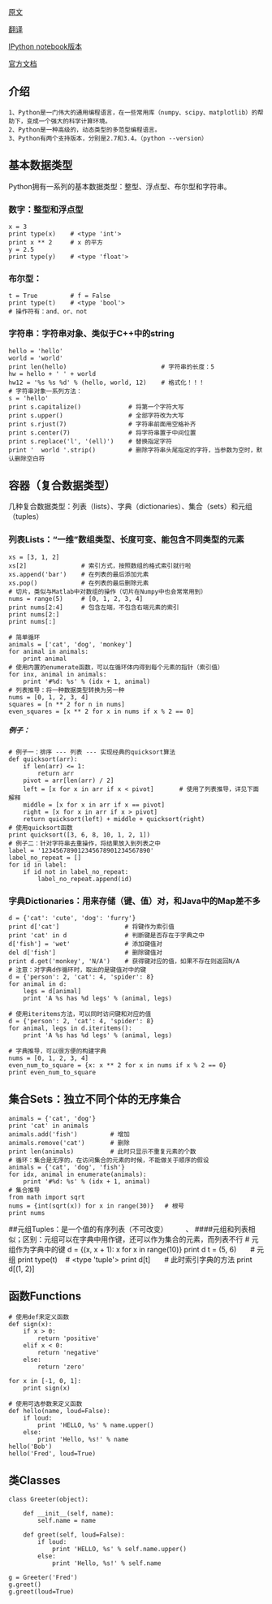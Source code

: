 [原文](http://cs231n.github.io/python-numpy-tutorial)

[翻译](https://zhuanlan.zhihu.com/p/20878530) 

[IPython notebook版本](https://github.com/kuleshov/cs228-material/blob/master/tutorials/python/cs228-python-tutorial.ipynb)

[官方文档](https://docs.python.org/2/contents.html) 

## 介绍
	1、Python是一门伟大的通用编程语言，在一些常用库（numpy、scipy、matplotlib）的帮助下，变成一个强大的科学计算环境。
	2、Python是一种高级的，动态类型的多范型编程语言。
	3、Python有两个支持版本，分别是2.7和3.4。（python --version）

## 基本数据类型
Python拥有一系列的基本数据类型：整型、浮点型、布尔型和字符串。

### 数字：整型和浮点型
	x = 3
	print type(x)    # <type 'int'>
	print x ** 2     # x 的平方
	y = 2.5
	print type(y)    # <type 'float'>

### 布尔型：
	t = True         # f = False
	print type(t)    # <type 'bool'>
	# 操作符有：and、or、not

### 字符串：字符串对象、类似于C++中的string
	hello = 'hello'
	world = 'world'
	print len(hello)                          # 字符串的长度：5
	hw = hello + ' ' + world
	hw12 = '%s %s %d' % (hello, world, 12)    # 格式化！！！​
	# 字符串对象一系列方法：
	s = 'hello'
	print s.capitalize()             # 将第一个字符大写
	print s.upper()                  # 全部字符改为大写
	print s.rjust(7)                 # 字符串前面用空格补齐
	print s.center(7)                # 将字符串置于中间位置
	print s.replace('l', '(ell)')    # 替换指定字符
	print '  world '.strip()         # 删除字符串头尾指定的字符，当参数为空时，默认删除空白符

## 容器（复合数据类型）
几种复合数据类型：列表（lists）、字典（dictionaries）、集合（sets）和元组（tuples）

### 列表Lists：“一维”数组类型、长度可变、能包含不同类型的元素
	xs = [3, 1, 2]
	xs[2]               # 索引方式，按照数组的格式索引就行啦
	xs.append('bar')    # 在列表的最后添加元素
	xs.pop()            # 在列表的最后删除元素​
	# 切片，类似与Matlab中对数组的操作（切片在Numpy中也会常常用到）
	nums = range(5)     # [0, 1, 2, 3, 4]
	print nums[2:4]     # 包含左端，不包含右端元素的索引
	print nums[2:]
	print nums[:]​
	
	# 简单循环
	animals = ['cat', 'dog', 'monkey']
	for animal in animals:
		print animal
	# 使用内置的enumerate函数，可以在循环体内得到每个元素的指针（索引值）
	for inx, animal in animals:
	    print '#%d: %s' % (idx + 1, animal)​
	# 列表推导：将一种数据类型转换为另一种
	nums = [0, 1, 2, 3, 4]
	squares = [n ** 2 for n in nums]
	even_squares = [x ** 2 for x in nums if x % 2 == 0]

##### 例子：
	# 例子一：排序 --- 列表 --- 实现经典的quicksort算法
	def quicksort(arr):
	    if len(arr) <= 1:
	        return arr
	    pivot = arr[len(arr) / 2]
	    left = [x for x in arr if x < pivot]       # 使用了列表推导，详见下面解释
	    middle = [x for x in arr if x == pivot]
	    right = [x for x in arr if x > pivot]
	    return quicksort(left) + middle + quicksort(right)​
	# 使用quicksort函数
	print quicksort([3, 6, 8, 10, 1, 2, 1])​
	# 例子二：针对字符串去重操作，将结果放入到列表之中
	label = '123456789012345678901234567890'
	label_no_repeat = []
	for id in label:
		if id not in label_no_repeat:
			label_no_repeat.append(id)
### 字典Dictionaries：用来存储（键、值）对，和Java中的Map差不多
	d = {'cat': 'cute', 'dog': 'furry'}
	print d['cat']                  # 将键作为索引值
	print 'cat' in d                # 判断键是否存在于字典之中
	d['fish'] = 'wet'               # 添加键值对
	del d['fish']                   # 删除键值对
	print d.get('monkey', 'N/A')    # 获得键对应的值，如果不存在则返回N/A​
	# 注意：对字典d作循环时，取出的是键值对中的键
	d = {'person': 2, 'cat': 4, 'spider': 8}
	for animal in d:
	    legs = d[animal]
	    print 'A %s has %d legs' % (animal, legs)
	​
	# 使用iteritems方法，可以同时访问键和对应的值
	d = {'person': 2, 'cat': 4, 'spider': 8}
	for animal, legs in d.iteritems():
	    print 'A %s has %d legs' % (animal, legs)
	    
	# 字典推导，可以很方便的构建字典
	nums = [0, 1, 2, 3, 4]
	even_num_to_square = {x: x ** 2 for x in nums if x % 2 == 0}
	print even_num_to_square
## 集合Sets：独立不同个体的无序集合
	animals = {'cat', 'dog'}
	print 'cat' in animals
	animals.add('fish')         # 增加
	animals.remove('cat')       # 删除
	print len(animals)          # 此时只显示不重复元素的个数​
	# 循环：集合是无序的，在访问集合的元素的时候，不能做关于顺序的假设
	animals = {'cat', 'dog', 'fish'}
	for idx, animal in enumerate(animals):
	    print '#%d: %s' % (idx + 1, animal)
	# 集合推导
	from math import sqrt
	nums = {int(sqrt(x)) for x in range(30)}   # 根号
	print nums
##元组Tuples：是一个值的有序列表（不可改变）
        、
####元组和列表相似；区别：元组可以在字典中用作键，还可以作为集合的元素，而列表不行
	# 元组作为字典中的键
	d = {(x, x + 1): x for x in range(10)}
	print d
	t = (5, 6)       # 元组
	print type(t)    # <type 'tuple'>
	print d[t]       # 此时索引字典的方法
	print d[(1, 2)]
## 函数Functions
	# 使用def来定义函数
	def sign(x):
	    if x > 0:
	        return 'positive'
	    elif x < 0:
	        return 'negative'
	    else:
	        return 'zero'
	​
	for x in [-1, 0, 1]:
	    print sign(x)
	
	# 使用可选参数来定义函数
	def hello(name, loud=False):
	    if loud:
	        print 'HELLO, %s' % name.upper()
	    else:
	        print 'Hello, %s!' % name​
	hello('Bob')
	hello('Fred', loud=True)

## 类Classes
	class Greeter(object):
	    
	    def __init__(self, name):
	        self.name = name
	        
	    def greet(self, loud=False):
	        if loud:
	            print 'HELLO, %s' % self.name.upper()
	        else:
	            print 'Hello, %s!' % self.name
	​
	g = Greeter('Fred')
	g.greet()
	g.greet(loud=True)
